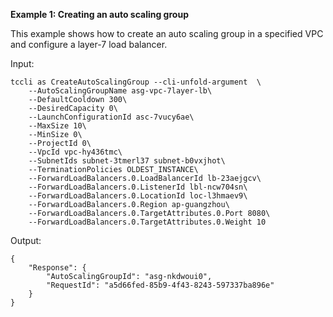**Example 1: Creating an auto scaling group**

This example shows how to create an auto scaling group in a specified VPC and configure a layer-7 load balancer.

Input: 

```
tccli as CreateAutoScalingGroup --cli-unfold-argument  \
    --AutoScalingGroupName asg-vpc-7layer-lb\
    --DefaultCooldown 300\
    --DesiredCapacity 0\
    --LaunchConfigurationId asc-7vucy6ae\
    --MaxSize 10\
    --MinSize 0\
    --ProjectId 0\
    --VpcId vpc-hy436tmc\
    --SubnetIds subnet-3tmerl37 subnet-b0vxjhot\
    --TerminationPolicies OLDEST_INSTANCE\
    --ForwardLoadBalancers.0.LoadBalancerId lb-23aejgcv\
    --ForwardLoadBalancers.0.ListenerId lbl-ncw704sn\
    --ForwardLoadBalancers.0.LocationId loc-l3hmaev9\
    --ForwardLoadBalancers.0.Region ap-guangzhou\
    --ForwardLoadBalancers.0.TargetAttributes.0.Port 8080\
    --ForwardLoadBalancers.0.TargetAttributes.0.Weight 10
```

Output: 
```
{
    "Response": {
        "AutoScalingGroupId": "asg-nkdwoui0",
        "RequestId": "a5d66fed-85b9-4f43-8243-597337ba896e"
    }
}
```

